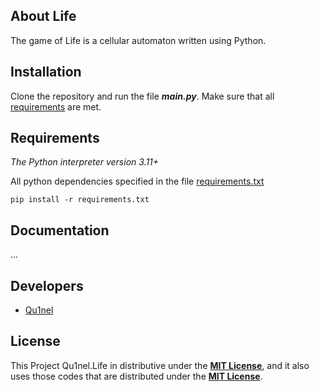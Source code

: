 ## About Life

The game of Life is a cellular automaton written using Python.


## Installation

Clone the repository and run the file ***main.py***.
Make sure that all [requirements](#requirements) are met.


## Requirements

_The Python interpreter version 3.11+_

All python dependencies specified in the file [requirements.txt](./requirements.txt)

    pip install -r requirements.txt


## Documentation

...


## Developers

- [Qu1nel](https://github.com/Qu1nel)


License
---
This Project Qu1nel.Life in distributive under the __[MIT License](./LICENSE)__, and it also uses those codes that are distributed under the __[MIT License](./LICENSE)__.
